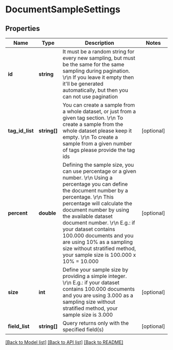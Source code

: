 # DocumentSampleSettings

## Properties
Name | Type | Description | Notes
------------ | ------------- | ------------- | -------------
**id** | **string** | It must be a random string for every new sampling, but must be the same for the same sampling during pagination. \r\n            If you leave it empty then it&#39;ll be generated automatically, but then you can not use pagination | 
**tag_id_list** | **string[]** | You can create a sample from a whole dataset, or just from a given tag section. \r\n            To create a sample from the whole dataset please keep it empty. \r\n            To create a sample from a given number of tags please provide the tag ids | [optional] 
**percent** | **double** | Defining the sample size, you can use percentage or a given number. \r\n            Using a percentage you can define the document number by a percentage. \r\n            This percentage will calculate the document number by using the available dataset document number. \r\n            E.g.: if your dataset contains 100.000 documents and you are using 10% as a sampling size without stratified method, your sample size is 100.000 x 10% = 10.000 | [optional] 
**size** | **int** | Define your sample size by providing a simple integer. \r\n            E.g.: if your dataset contains 100.000 documents and you are using 3.000 as a sampling size without stratified method, your sample size is 3.000 | [optional] 
**field_list** | **string[]** | Query returns only with the specified field(s) | [optional] 


[[Back to Model list]](../README.md#documentation-for-models) [[Back to API list]](../README.md#documentation-for-api-endpoints) [[Back to README]](../README.md)


